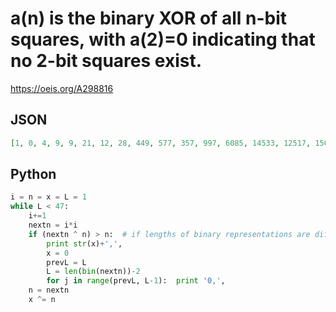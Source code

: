 # a\(n\) is the binary XOR of all n\-bit squares, with a\(2\)\=0 indicating that no 2\-bit squares exist\.
https://oeis.org/A298816
## JSON
```JSON
[1, 0, 4, 9, 9, 21, 12, 28, 449, 577, 357, 997, 6085, 14533, 12517, 15077, 121125, 152869, 400028, 1041052, 1290704, 2556368, 4913664, 11950592, 22421376, 63692672, 7674753, 78355329, 312723717, 656197893, 1089399836, 2723474460, 4196236289, 2416016385, 8186515468]
```
## Python
```Python
i = n = x = L = 1
while L < 47:
    i+=1
    nextn = i*i
    if (nextn ^ n) > n:  # if lengths of binary representations are different
        print str(x)+',',
        x = 0
        prevL = L
        L = len(bin(nextn))-2
        for j in range(prevL, L-1):  print '0,',
    n = nextn
    x ^= n
```
